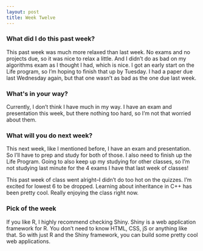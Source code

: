 ```yaml
---
layout: post
title: Week Twelve
---
```

### What did I do this past week?
This past week was much more relaxed than last week. No exams and no projects due, so it was nice to relax a little. And I didn’t do as bad on my algorithms exam as I thought I had, which is nice. I got an early start on the Life program, so I’m hoping to finish that up by Tuesday. I had a paper due last Wednesday again, but that one wasn’t as bad as the one due last week. 

### What's in your way?
Currently, I don’t think I have much in my way. I have an exam and presentation this week, but there nothing too hard, so I’m not that worried about them. 

### What will you do next week?
This next week, like I mentioned before, I have an exam and presentation. So I’ll have to prep and study for both of those. I also need to finish up the Life Program. Going to also keep up my studying for other classes, so I’m not studying last minute for the 4 exams I have that last week of classes!

This past week of class went alright–I didn’t do too hot on the quizzes. I’m excited for lowest 6 to be dropped. Learning about inheritance in C++ has been pretty cool. Really enjoying the class right now. 


### Pick of the week
If you like R, I highly recommend checking Shiny. Shiny is a web application framework for R. You don’t need to know HTML, CSS, jS or anything like that. So with just R and the Shiny framework, you can build some pretty cool web applications.


